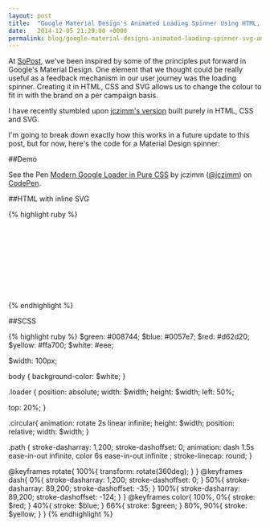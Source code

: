 ```yaml
---
layout: post
title:  "Google Material Design's Animated Loading Spinner Using HTML, CSS and SVG"
date:   2014-12-05 21:29:00 +0000
permalink: blog/google-material-designs-animated-loading-spinner-svg-and-css/
---
```


At [SoPost](https://www.sopost.com/), we've been inspired by some of the principles put forward in Google's Material Design. One element that we thought could be really useful as a feedback mechanism in our user journey was the loading spinner. Creating it in HTML, CSS and SVG allows us to change the colour to fit in with the brand on a per campaign basis.

I have recently stumbled upon [jczimm's version](http://codepen.io/jczimm/) built purely in HTML, CSS and SVG.

I'm going to break down exactly how this works in a future update to this post, but for now, here's the code for a Material Design spinner:

##Demo

<p data-height="190" data-theme-id="10772" data-slug-hash="vEBpoL" data-default-tab="result" data-user="jczimm" class='codepen'>See the Pen <a href='http://codepen.io/jczimm/pen/vEBpoL/'>Modern Google Loader in Pure CSS</a> by jczimm (<a href='http://codepen.io/jczimm'>@jczimm</a>) on <a href='http://codepen.io'>CodePen</a>.</p>
<script async src="//assets.codepen.io/assets/embed/ei.js"></script>

##HTML with inline SVG

{% highlight ruby %}
<div class="loader">
  <svg class="circular">
    <circle class="path" cx="50" cy="50" r="20" fill="none" stroke-width="2" stroke-miterlimit="10"/>
  </svg>
</div>
{% endhighlight %}

##SCSS

{% highlight ruby %}
$green: #008744;
$blue: #0057e7;
$red: #d62d20;
$yellow: #ffa700;
$white: #eee;

$width: 100px;

body {
  background-color: $white;
}

.loader {
  position: absolute;
  width: $width;
  height: $width;
  left: 50%;

  top: 20%;
}

.circular{
 animation: rotate 2s linear infinite;
 height: $width;
 position: relative;
 width: $width;
}


.path {
  stroke-dasharray: 1,200;
  stroke-dashoffset: 0;
  animation:
   dash 1.5s ease-in-out infinite,
   color 6s ease-in-out infinite
  ;
  stroke-linecap: round;
}

@keyframes rotate{
 100%{
  transform: rotate(360deg);
 }
}
@keyframes dash{
 0%{
  stroke-dasharray: 1,200;
  stroke-dashoffset: 0;
 }
 50%{
  stroke-dasharray: 89,200;
  stroke-dashoffset: -35;
 }
 100%{
  stroke-dasharray: 89,200;
  stroke-dashoffset: -124;
 }
}
@keyframes color{
  100%, 0%{
    stroke: $red;
  }
  40%{
    stroke: $blue;
  }
  66%{
    stroke: $green;
  }
  80%, 90%{
    stroke: $yellow;
  }
}
{% endhighlight %}
